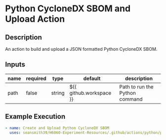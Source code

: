 # Python CycloneDX SBOM and Upload Action

## Description

An action to build and upload a JSON formatted Python CycloneDX SBOM.

## Inputs

| name            | required | type   | default                 | description                    |
| --------------- | -------- | ------ |-------------------------| ------------------------------ |
| path            | false    | string | ${{ github.workspace }} | Path to run the Python command |

## Example Execution

```yaml
- name: Create and Upload Python CycloneDX SBOM
  uses: seansmith39/H6060-Experiment-Resources/.github/actions/python/python-sbom
```
